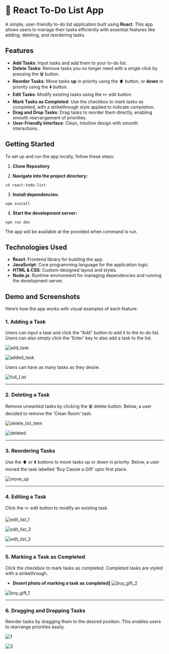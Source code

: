 # 📝 React To-Do List App

A simple, user-friendly to-do list application built using **React**. This app allows users to manage their tasks efficiently with essential features like adding, deleting, and reordering tasks.

## **Features**
- **Add Tasks**: Input tasks and add them to your to-do list.
- **Delete Tasks**: Remove tasks you no longer need with a single click by pressing the 🗑️ button.
- **Reorder Tasks**: Move tasks **up** in priority using the ⬆️ button, or **down** in priority using the ⬇️ button.
- **Edit Tasks**: Modify existing tasks using the ✏️ edit button.
- **Mark Tasks as Completed**: Use the checkbox to mark tasks as completed, with a strikethrough style applied to indicate completion.
- **Drag and Drop Tasks**: Drag tasks to reorder them directly, enabling smooth rearrangement of priorities.
- **User-Friendly Interface**: Clean, intuitive design with smooth interactions.
## **Getting Started**
To set up and run the app locally, follow these steps:

1. **Clone Repository**

2. **Navigate into the project directory:**

```cd react-todo-list```

3. **Install dependencies:**

```npm install```

4. **Start the development server:**

```npm run dev```

The app will be available at the provided when command is run.

## **Technologies Used**
- **React**: Frontend library for building the app.
- **JavaScript**: Core programming language for the application logic.
- **HTML & CSS**: Custom-designed layout and styles.
- **Node.js**: Runtime environment for managing dependencies and running the development server.

## **Demo and Screenshots**
Here’s how the app works with visual examples of each feature:

### **1. Adding a Task**
Users can input a task and click the "Add" button to add it to the to-do list. Users can also simply click the 'Enter' key to also add a task to the list.

![add_task](https://github.com/user-attachments/assets/4ecdab88-aa8b-464f-84b8-35e06bfd27fa)

![added_task](https://github.com/user-attachments/assets/51a05f6b-e3ed-41c0-b713-0d44ba59399e)

Users can have as many tasks as they desire.

![full_List](https://github.com/user-attachments/assets/3e378e8b-eff7-4608-ab38-957e4f8754ed)

---

### **2. Deleting a Task**
Remove unwanted tasks by clicking the 🗑️ delete button. Below, a user decided to remove the 'Clean Room' task.

![delete_list_item](https://github.com/user-attachments/assets/0d235fc8-a9fe-434d-81c3-036b48403b9c)

![deleted](https://github.com/user-attachments/assets/30f3cd9a-cbaf-440b-9dbd-d6c9facd1cd4)

---

### **3. Reordering Tasks**
Use the ⬆️ or ⬇️ buttons to move tasks up or down in priority. Below, a user moved the task labelled 'Buy Cassie a Gift' upto first place.

![move_up](https://github.com/user-attachments/assets/e1882572-9905-438c-962a-0e3ea38f29e7)

---

### **4. Editing a Task**
Click the ✏️ edit button to modify an existing task.

![edit_list_1](https://github.com/user-attachments/assets/e5438c59-e0e7-4ce4-9359-77d7c696d666)

![edit_list_2](https://github.com/user-attachments/assets/3fec4b1d-09ef-407a-838f-0cfcf6a17d84)

![edit_list_3](https://github.com/user-attachments/assets/80a00808-5786-48ce-b8a7-ea2dd545c173)

---

### **5. Marking a Task as Completed**
Click the checkbox to mark tasks as completed. Completed tasks are styled with a strikethrough.
- **[Insert photo of marking a task as completed]**
![buy_gift_2](https://github.com/user-attachments/assets/d30c0fc2-41a9-489b-bf8a-1ab1a9ca51d5)

![buy_gift_1](https://github.com/user-attachments/assets/2996e5a2-bb17-41d9-b63d-dd6ac2b34693)

---

### **6. Dragging and Dropping Tasks**
Reorder tasks by dragging them to the desired position. This enables users to rearrange priorities easily.

![1](https://github.com/user-attachments/assets/10af34b0-698e-4a26-b4c1-f8c98efe0964)

![2](https://github.com/user-attachments/assets/5701de11-567c-4bd9-a3ac-e75030ef0cae)


